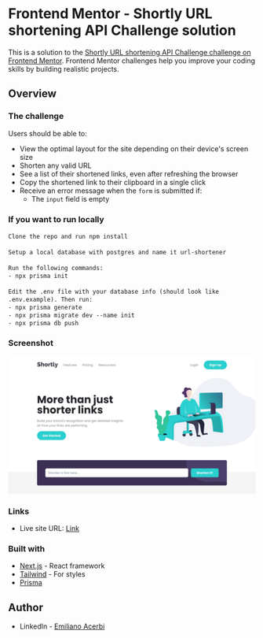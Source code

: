 # Frontend Mentor - Shortly URL shortening API Challenge solution

This is a solution to the [Shortly URL shortening API Challenge challenge on Frontend Mentor](https://www.frontendmentor.io/challenges/url-shortening-api-landing-page-2ce3ob-G). Frontend Mentor challenges help you improve your coding skills by building realistic projects.

## Overview

### The challenge

Users should be able to:

- View the optimal layout for the site depending on their device's screen size
- Shorten any valid URL
- See a list of their shortened links, even after refreshing the browser
- Copy the shortened link to their clipboard in a single click
- Receive an error message when the `form` is submitted if:
  - The `input` field is empty

### If you want to run locally

```
Clone the repo and run npm install

Setup a local database with postgres and name it url-shortener

Run the following commands:
- npx prisma init

Edit the .env file with your database info (should look like .env.example). Then run:
- npx prisma generate
- npx prisma migrate dev --name init
- npx prisma db push
```

### Screenshot

![](./public/images/screenshot.png)

### Links

- Live site URL: [Link](https://url-shortener-five-eta.vercel.app/)

### Built with

- [Next.js](https://nextjs.org/) - React framework
- [Tailwind](https://tailwindcss.com/) - For styles
- [Prisma](https://www.prisma.io/)

## Author

- LinkedIn - [Emiliano Acerbi](https://www.linkedin.com/in/emiliano-acerbi)
